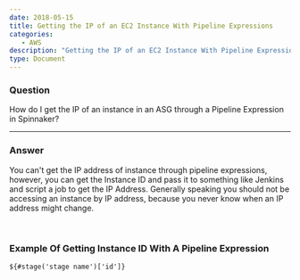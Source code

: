 ```yaml
---
date: 2018-05-15
title: Getting the IP of an EC2 Instance With Pipeline Expressions
categories:
   - AWS
description: "Getting the IP of an EC2 Instance With Pipeline Expressions"
type: Document
---
```


### Question
How do I get the IP of an instance in an ASG through a Pipeline Expression in Spinnaker?

***

### Answer
You can't get the IP address of instance through pipeline expressions, however, you can get the Instance ID and pass it to something like Jenkins and script a job to get the IP Address. Generally speaking you should not be accessing an instance by IP address, because you never know when an IP address might change. 

&nbsp;
### Example Of Getting Instance ID With A Pipeline Expression
`${#stage('stage name')['id']}`